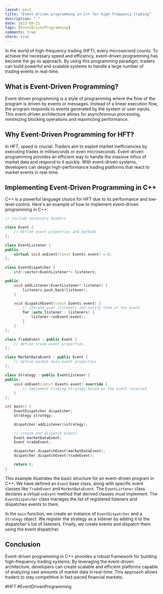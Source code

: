 ```yaml
---
layout: post
title: "Event-driven programming in C++ for high-frequency trading"
description: " "
date: 2023-09-21
tags: [EventDrivenProgramming]
comments: true
share: true
---
```


In the world of high-frequency trading (HFT), every microsecond counts. To achieve the necessary speed and efficiency, event-driven programming has become the go-to approach. By using this programming paradigm, traders can build powerful and scalable systems to handle a large number of trading events in real-time.

## What is Event-Driven Programming?

Event-driven programming is a style of programming where the flow of the program is driven by events or messages. Instead of a linear execution flow, the program responds to events generated by the system or user inputs. This event-driven architecture allows for asynchronous processing, minimizing blocking operations and maximizing performance.

## Why Event-Driven Programming for HFT?

In HFT, speed is crucial. Traders aim to exploit market inefficiencies by executing trades in milliseconds or even microseconds. Event-driven programming provides an efficient way to handle the massive influx of market data and respond to it quickly. With event-driven systems, developers can design high-performance trading platforms that react to market events in real-time.

## Implementing Event-Driven Programming in C++

C++ is a powerful language choice for HFT due to its performance and low-level control. Here's an example of how to implement event-driven programming in C++:

```cpp
// include necessary headers

class Event {
    // define event properties and methods
};

class EventListener {
public:
    virtual void onEvent(const Event& event) = 0;
};

class EventDispatcher {
    std::vector<EventListener*> listeners;

public:
    void addListener(EventListener* listener) {
        listeners.push_back(listener);
    }

    void dispatchEvent(const Event& event) {
        // iterate over listeners and notify them of the event
        for (auto listener : listeners) {
            listener->onEvent(event);
        }
    }
};

class TradeEvent : public Event {
    // define trade event properties
};

class MarketDataEvent : public Event {
    // define market data event properties
};

class Strategy : public EventListener {
public:
    void onEvent(const Event& event) override {
        // implement trading strategy based on the event received
    }
};

int main() {
    EventDispatcher dispatcher;
    Strategy strategy;

    dispatcher.addListener(&strategy);

    // create and dispatch events
    Event marketDataEvent;
    Event tradeEvent;

    dispatcher.dispatchEvent(marketDataEvent);
    dispatcher.dispatchEvent(tradeEvent);

    return 0;
}
```

This example illustrates the basic structure for an event-driven program in C++. We have defined an `Event` base class, along with specific event classes like `TradeEvent` and `MarketDataEvent`. The `EventListener` class declares a virtual `onEvent` method that derived classes must implement. The `EventDispatcher` class manages the list of registered listeners and dispatches events to them.

In the `main` function, we create an instance of `EventDispatcher` and a `Strategy` object. We register the strategy as a listener by adding it to the dispatcher's list of listeners. Finally, we create events and dispatch them using the event dispatcher.

## Conclusion

Event-driven programming in C++ provides a robust framework for building high-frequency trading systems. By leveraging the event-driven architecture, developers can create scalable and efficient platforms capable of analyzing vast amounts of market data in real-time. This approach allows traders to stay competitive in fast-paced financial markets.

#HFT #EventDrivenProgramming